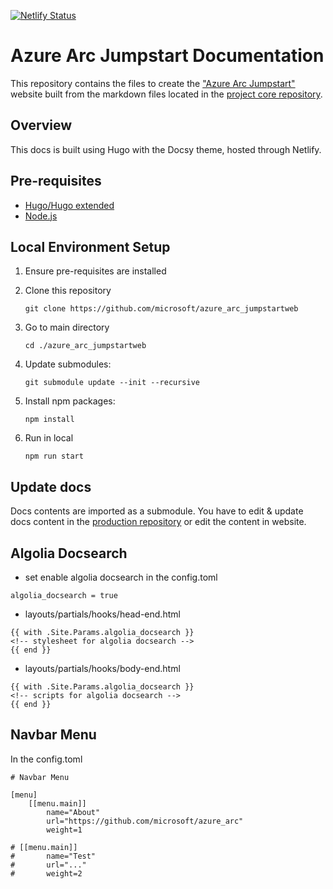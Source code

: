 [![Netlify Status](https://api.netlify.com/api/v1/badges/4eca11be-70f4-4b26-a49a-9f0da1f54c64/deploy-status)](https://app.netlify.com/sites/azurearcjumpstart/deploys)
# Azure Arc Jumpstart Documentation

This repository contains the files to create the ["Azure Arc Jumpstart"](https://azurearcjumpstart.io/) website built from the markdown files located in the [project core repository](https://github.com/microsoft/azure_arc).

## Overview

This docs is built using Hugo with the Docsy theme, hosted through Netlify.

## Pre-requisites

* [Hugo/Hugo extended](https://gohugo.io/getting-started/installing)
* [Node.js](https://nodejs.org/en/)

## Local Environment Setup

1. Ensure pre-requisites are installed

2. Clone this repository

    ```shell
    git clone https://github.com/microsoft/azure_arc_jumpstartweb
    ```

3. Go to main directory

    ```shell
    cd ./azure_arc_jumpstartweb
    ```

4. Update submodules:

    ```shell
    git submodule update --init --recursive
    ```

5. Install npm packages:

    ```shell
    npm install
    ```

6. Run in local

    ```shell
    npm run start
    ```

## Update docs

Docs contents are imported as a submodule.
You have to edit & update docs content in the [production repository](https://github.com/microsoft/azure_arc/tree/main/docs) or edit the content in website.

## Algolia Docsearch 

- set enable algolia docsearch in the config.toml

```
algolia_docsearch = true
```

- layouts/partials/hooks/head-end.html

```
{{ with .Site.Params.algolia_docsearch }}
<!-- stylesheet for algolia docsearch -->
{{ end }}
```

- layouts/partials/hooks/body-end.html

```
{{ with .Site.Params.algolia_docsearch }}
<!-- scripts for algolia docsearch -->
{{ end }}
```

## Navbar Menu

In the config.toml

```
# Navbar Menu

[menu]
    [[menu.main]]
        name="About"
        url="https://github.com/microsoft/azure_arc"
        weight=1
    
# [[menu.main]]
#       name="Test"
#       url="..."
#       weight=2
```
